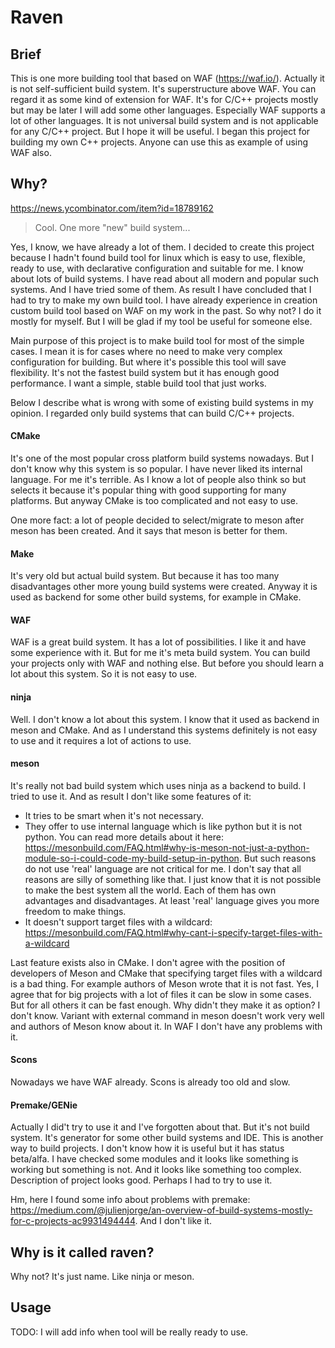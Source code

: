 # Raven

## Brief
This is one more building tool that based on WAF (https://waf.io/). Actually it is not self-sufficient build system. It's superstructure above WAF. You can regard it as some kind of extension for WAF. It's for C/C++ projects mostly but may be later I will add some other languages. Especially WAF supports a lot of other languages. It is not universal build system and is not applicable for any C/C++ project. But I hope it will be useful. I began this project for building my own C++ projects. Anyone can use this as example of using WAF also.

## Why?
https://news.ycombinator.com/item?id=18789162
> Cool. One more "new" build system...

Yes, I know, we have already a lot of them. 
I decided to create this project because I hadn't found build tool for linux which is easy to use, flexible, ready to use, with declarative configuration and suitable for me. I know about lots of build systems. I have read about all modern and popular such systems. And I have tried some of them. As result I have concluded that I had to try to make my own build tool. I have already experience in creation custom build tool based on WAF on my work in the past. So why not? I do it mostly for myself. But I will be glad if my tool be useful for someone else.

Main purpose of this project is to make build tool for most of the simple cases. I mean it is for cases where no need to make very complex configuration for building. But where it's possible this tool will save flexibility. It's not the fastest build system but it has enough good performance. I want a simple, stable build tool that just works.

Below I describe what is wrong with some of existing build systems in my opinion. I regarded only build systems that can build C/C++ projects.

#### CMake
It's one of the most popular cross platform build systems nowadays. But I don't know why this system is so popular. I have never liked its internal language. For me it's terrible. As I know a lot of people also think so but selects it because it's popular thing with good supporting for many platforms. But anyway CMake is too complicated and not easy to use.

One more fact: a lot of people decided to select/migrate to meson after meson has been created. And it says that meson is better for them.

#### Make
It's very old but actual build system. But because it has too many disadvantages other more young build systems were created. Anyway it is used as backend for some other build systems, for example in CMake.

#### WAF
WAF is a great build system. It has a lot of possibilities. I like it and have some experience with it. But for me it's meta build system. You can build your projects only with WAF and nothing else. But before you should learn a lot about this system. So it is not easy to use.

#### ninja
Well. I don't know a lot about this system. I know that it used as backend in meson and CMake. And as I understand this systems definitely is not easy to use and it requires a lot of actions to use. 

#### meson
It's really not bad build system which uses ninja as a backend to build. I tried to use it. And as result I don't like some features of it:

- It tries to be smart when it's not necessary.
- They offer to use internal language which is like python but it is not python. You can read more details about it here: https://mesonbuild.com/FAQ.html#why-is-meson-not-just-a-python-module-so-i-could-code-my-build-setup-in-python. But such reasons do not use 'real' language are not critical for me. I don't say that all reasons are silly of something like that. I just know that it is not possible to make the best system all the world. Each of them has own advantages and disadvantages. At least 'real' language gives you more freedom to make things.
- It doesn't support target files with a wildcard: https://mesonbuild.com/FAQ.html#why-cant-i-specify-target-files-with-a-wildcard

Last feature exists also in CMake. I don't agree with the position of developers of Meson and CMake that specifying target files with a wildcard is a bad thing. For example authors of Meson wrote that it is not fast. Yes, I agree that for big projects with a lot of files it can be slow in some cases. But for all others it can be fast enough. Why didn't they make it as option? I don't know. Variant with external command in meson doesn't work very well and authors of Meson know about it. In WAF I don't have any problems with it.

#### Scons
Nowadays we have WAF already. Scons is already too old and slow.

#### Premake/GENie
Actually I did't try to use it and I've forgotten about that. But it's not build system. It's generator for some other build systems and IDE. This is another way to build projects. I don't know how it is useful but it has status beta/alfa. I have checked some modules and it looks like something is working but something is not. And it looks like something too complex. Description of project looks good. Perhaps I had to try to use it.

Hm, here I found some info about problems with premake: https://medium.com/@julienjorge/an-overview-of-build-systems-mostly-for-c-projects-ac9931494444. And I don't like it.

## Why is it called raven?
Why not? It's just name. Like ninja or meson.

## Usage
TODO: I will add info when tool will be really ready to use.
